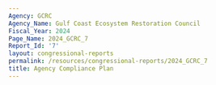 ```yaml
---
Agency: GCRC
Agency_Name: Gulf Coast Ecosystem Restoration Council
Fiscal_Year: 2024
Page_Name: 2024_GCRC_7
Report_Id: '7'
layout: congressional-reports
permalink: /resources/congressional-reports/2024_GCRC_7
title: Agency Compliance Plan
---
```


